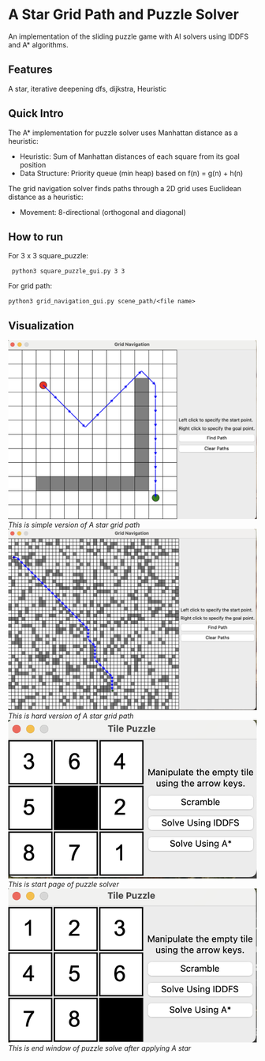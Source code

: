 # A Star Grid Path and Puzzle Solver
An implementation of the sliding puzzle game with AI solvers using IDDFS and A* algorithms.
## Features
A star, iterative deepening dfs, dijkstra, Heuristic

## Quick Intro
The A* implementation for puzzle solver uses Manhattan distance as a heuristic:
* Heuristic: Sum of Manhattan distances of each square from its goal position
* Data Structure: Priority queue (min heap) based on f(n) = g(n) + h(n)

The grid navigation solver finds paths through a 2D grid uses Euclidean distance as a heuristic:

* Movement: 8-directional (orthogonal and diagonal)


## How to run
For 3 x 3 square_puzzle:
```
 python3 square_puzzle_gui.py 3 3 
```

For grid path:
```
python3 grid_navigation_gui.py scene_path/<file name>
```

## Visualization
![grid](graph/%E6%88%AA%E5%B1%8F2025-03-17%20%E4%B8%8A%E5%8D%882.14.23.png)
*This is simple version of A star grid path*
![path](graph/%E6%88%AA%E5%B1%8F2025-03-17%20%E4%B8%8A%E5%8D%882.15.23.png)
*This is hard version of A star grid path*
![Puzzle](graph/%E6%88%AA%E5%B1%8F2025-03-17%20%E4%B8%8A%E5%8D%882.13.00.png)
*This is start page of puzzle solver*
![puzzle](graph/%E6%88%AA%E5%B1%8F2025-03-17%20%E4%B8%8A%E5%8D%882.13.11.png)
*This is end window of puzzle solve after applying A star*
